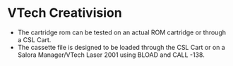# VTech Creativision
* The cartridge rom can be tested on an actual ROM cartridge or through a CSL Cart.
* The cassette file is designed to be loaded through the CSL Cart or on a Salora Manager/VTech Laser 2001 using BLOAD and CALL -138.
